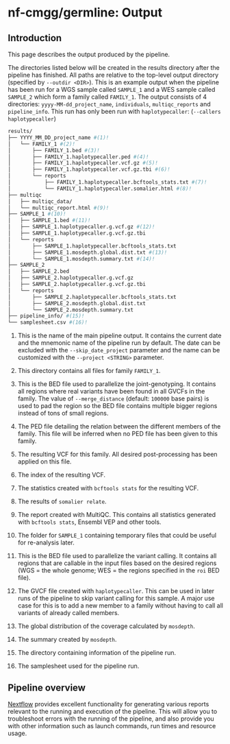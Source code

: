 # nf-cmgg/germline: Output

## Introduction

This page describes the output produced by the pipeline.

The directories listed below will be created in the results directory after the pipeline has finished. All paths are relative to the top-level output directory (specified by `--outdir <DIR>`). This is an example output when the pipeline has been run for a WGS sample called `SAMPLE_1` and a WES sample called `SAMPLE_2` which form a family called `FAMILY_1`. The output consists of 4 directories: `yyyy-MM-dd_project_name`, `individuals`, `multiqc_reports` and `pipeline_info`. This run has only been run with `haplotypecaller`: (`--callers haplotypecaller`)

```bash
results/
├── YYYY_MM_DD_project_name #(1)!
│   └── FAMILY_1 #(2)!
│       ├── FAMILY_1.bed #(3)!
│       ├── FAMILY_1.haplotypecaller.ped #(4)!
│       ├── FAMILY_1.haplotypecaller.vcf.gz #(5)!
│       ├── FAMILY_1.haplotypecaller.vcf.gz.tbi #(6)!
│       └── reports
│           ├── FAMILY_1.haplotypecaller.bcftools_stats.txt #(7)!
│           └── FAMILY_1.haplotypecaller.somalier.html #(8)!
├── multiqc
│   ├── multiqc_data/
│   └── multiqc_report.html #(9)!
├── SAMPLE_1 #(10)!
│   ├── SAMPLE_1.bed #(11)!
│   ├── SAMPLE_1.haplotypecaller.g.vcf.gz #(12)!
│   ├── SAMPLE_1.haplotypecaller.g.vcf.gz.tbi
│   └── reports
│       ├── SAMPLE_1.haplotypecaller.bcftools_stats.txt
│       ├── SAMPLE_1.mosdepth.global.dist.txt #(13)!
│       └── SAMPLE_1.mosdepth.summary.txt #(14)!
├── SAMPLE_2
│   ├── SAMPLE_2.bed
│   ├── SAMPLE_2.haplotypecaller.g.vcf.gz
│   ├── SAMPLE_2.haplotypecaller.g.vcf.gz.tbi
│   └── reports
│       ├── SAMPLE_2.haplotypecaller.bcftools_stats.txt
│       ├── SAMPLE_2.mosdepth.global.dist.txt
│       └── SAMPLE_2.mosdepth.summary.txt
├── pipeline_info/ #(15)!
└── samplesheet.csv #(16)!
```

1. This is the name of the main pipeline output. It contains the current date and the mnemonic name of the pipeline run by default. The date can be excluded with the `--skip_date_project` parameter and the name can be customized with the `--project <STRING>` parameter.

2. This directory contains all files for family `FAMILY_1`.

3. This is the BED file used to parallelize the joint-genotyping. It contains all regions where real variants have been found in all GVCFs in the family. The value of `--merge_distance` (default: `100000` base pairs) is used to pad the region so the BED file contains multiple bigger regions instead of tons of small regions.

4. The PED file detailing the relation between the different members of the family. This file will be inferred when no PED file has been given to this family.

5. The resulting VCF for this family. All desired post-processing has been applied on this file.

6. The index of the resulting VCF.

7. The statistics created with `bcftools stats` for the resulting VCF.

8. The results of `somalier relate`.

9. The report created with MultiQC. This contains all statistics generated with `bcftools stats`, Ensembl VEP and other tools.

10. The folder for `SAMPLE_1` containing temporary files that could be useful for re-analysis later.

11. This is the BED file used to parallelize the variant calling. It contains all regions that are callable in the input files based on the desired regions (WGS = the whole genome; WES = the regions specified in the `roi` BED file).

12. The GVCF file created with `haplotypecaller`. This can be used in later runs of the pipeline to skip variant calling for this sample. A major use case for this is to add a new member to a family without having to call all variants of already called members.

13. The global distribution of the coverage calculated by `mosdepth`.

14. The summary created by `mosdepth`.

15. The directory containing information of the pipeline run.

16. The samplesheet used for the pipeline run.

## Pipeline overview

[Nextflow](https://www.nextflow.io/docs/latest/tracing.html) provides excellent functionality for generating various reports relevant to the running and execution of the pipeline. This will allow you to troubleshoot errors with the running of the pipeline, and also provide you with other information such as launch commands, run times and resource usage.
